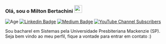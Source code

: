 

### Olá, sou o Milton Bertachini <img src="https://media.giphy.com/media/hvRJCLFzcasrR4ia7z/giphy.gif" width="25px">
![Age](https://img.shields.io/badge/%24currentYear--1995-anos-green)
[![Linkedin Badge](https://img.shields.io/badge/-LinkedIn-0e76a8?style=flat-square&logo=Linkedin&logoColor=white)](https://www.linkedin.com/in/1000ton)
[![Medium Badge](https://img.shields.io/badge/medium-%2312100E.svg?&style=for-square&logo=medium&logoColor=white)](https://medium.com/@miltonbertachini)
[![YouTube Channel Subscribers](https://img.shields.io/youtube/channel/subscribers/UC7_g1gmhLCIr8p2x4dxfNGg?style=social)](https://www.youtube.com/@1000tonprogramador)

Sou bacharel em Sistemas pela Universidade Presbiteriana Mackenzie (SP).<br>
Seja bem vindo ao meu perfil, fique a vontade para entrar em contato :)
